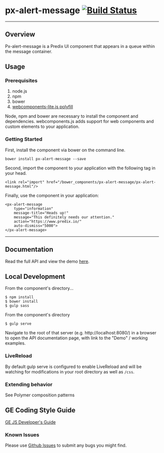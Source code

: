 # px-alert-message [![Build Status](https://travis-ci.org/predixdesignsystem/px-alert-message.svg?branch=master)](https://travis-ci.org/predixdesignsystem/px-alert-message)

---

## Overview

Px-alert-message is a Predix UI component that appears in a queue within the message container.

## Usage

### Prerequisites

1. node.js
2. npm
3. bower
4. [webcomponents-lite.js polyfill](https://github.com/webcomponents/webcomponentsjs)

Node, npm and bower are necessary to install the component and dependencies. webcomponents.js adds support for web components and custom elements to your application.

### Getting Started

First, install the component via bower on the command line.

```
bower install px-alert-message --save
```

Second, import the component to your application with the following tag in your head.

```
<link rel="import" href="/bower_components/px-alert-message/px-alert-message.html"/>
```

Finally, use the component in your application:

```
<px-alert-message
    type="information"
    message-title="Heads up!"
    message="This definitely needs our attention."
    action="https://www.predix.io/"
    auto-dismiss="5000">
</px-alert-message>
```

<hr />

## Documentation

Read the full API and view the demo [here](https://www.predix-ui.com/#/elements/px-alert-message).

## Local Development

From the component's directory...

```
$ npm install
$ bower install
$ gulp sass
```

From the component's directory

```
$ gulp serve
```

Navigate to the root of that server (e.g. http://localhost:8080/) in a browser to open the API documentation page, with link to the "Demo" / working examples.

### LiveReload

By default gulp serve is configured to enable LiveReload and will be watching for modifications in your root directory as well as `/css`.

### Extending behavior

See Polymer composition patterns

## GE Coding Style Guide

[GE JS Developer's Guide](https://github.com/GeneralElectric/javascript)

### Known Issues

Please use [Github Issues](https://github.com/predixdesignsystem/px-alert-message/issues) to submit any bugs you might find.
